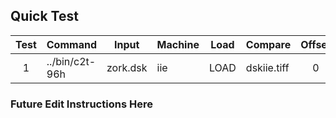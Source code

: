 ## Quick Test

| Test | Command                      | Input           | Machine | Load          | Compare     | Offset | Timeout |
|:----:|------------------------------|-----------------|---------|---------------|-------------|:------:|:-------:|
| 1    | ../bin/c2t-96h               | zork.dsk        | iie     | LOAD          | dskiie.tiff | 0      | 25      |

### Future Edit Instructions Here
